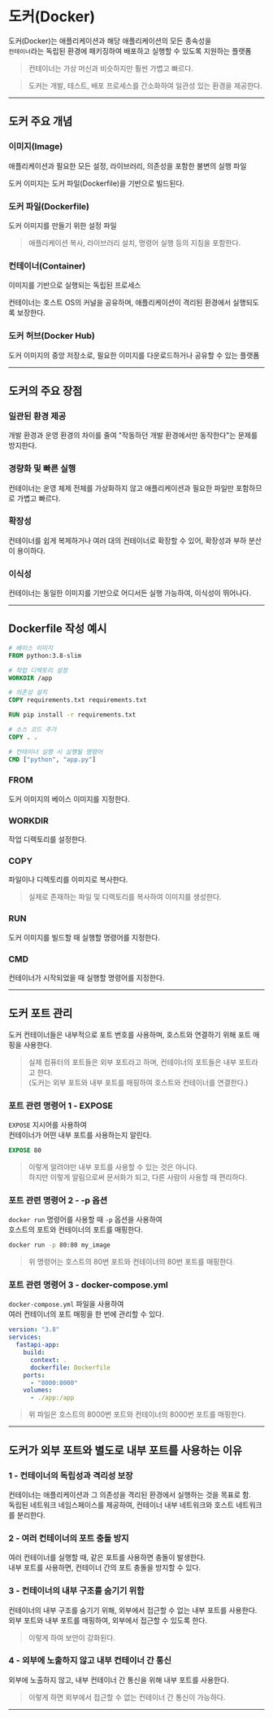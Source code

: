 # 도커(Docker)

도커(Docker)는 애플리케이션과 해당 애플리케이션의 모든 종속성을  
`컨테이너`라는 독립된 환경에 패키징하여 배포하고 실행할 수 있도록 지원하는 플랫폼

> 컨테이너는 가상 머신과 비슷하지만 훨씬 가볍고 빠르다.  

> 도커는 개발, 테스트, 배포 프로세스를 간소화하여 일관성 있는 환경을 제공한다.

---

## 도커 주요 개념

### 이미지(Image)

애플리케이션과 필요한 모든 설정, 라이브러리, 의존성을 포함한 불변의 실행 파일

도커 이미지는 도커 파일(Dockerfile)을 기반으로 빌드된다.

### 도커 파일(Dockerfile)

도커 이미지를 만들기 위한 설정 파일

> 애플리케이션 복사, 라이브러리 설치, 명령어 실행 등의 지침을 포함한다.

### 컨테이너(Container)

이미지를 기반으로 실행되는 독립된 프로세스

컨테이너는 호스트 OS의 커널을 공유하며, 애플리케이션이 격리된 환경에서 실행되도록 보장한다.

### 도커 허브(Docker Hub)

도커 이미지의 중앙 저장소로, 필요한 이미지를 다운로드하거나 공유할 수 있는 플랫폼

---

## 도커의 주요 장점

### 일관된 환경 제공

개발 환경과 운영 환경의 차이를 줄여 "작동하던 개발 환경에서만 동작한다"는 문제를 방지한다.

### 경량화 및 빠른 실행

컨테이너는 운영 체제 전체를 가상화하지 않고 애플리케이션과 필요한 파일만 포함하므로 가볍고 빠르다.

### 확장성

컨테이너를 쉽게 복제하거나 여러 대의 컨테이너로 확장할 수 있어, 확장성과 부하 분산이 용이하다.

### 이식성

컨테이너는 동일한 이미지를 기반으로 어디서든 실행 가능하여, 이식성이 뛰어나다.

---

## Dockerfile 작성 예시

```Dockerfile
# 베이스 이미지
FROM python:3.8-slim

# 작업 디렉토리 설정
WORKDIR /app

# 의존성 설치
COPY requirements.txt requirements.txt

RUN pip install -r requirements.txt

# 소스 코드 추가
COPY . .

# 컨테이너 실행 시 실행될 명령어
CMD ["python", "app.py"]
```

### FROM

도커 이미지의 베이스 이미지를 지정한다.

### WORKDIR

작업 디렉토리를 설정한다.

### COPY

파일이나 디렉토리를 이미지로 복사한다.  

> 실제로 존재하는 파일 및 디렉토리를 복사하여 이미지를 생성한다.

### RUN

도커 이미지를 빌드할 때 실행할 명령어를 지정한다.

### CMD

컨테이너가 시작되었을 때 실행할 명령어를 지정한다.

---

## 도커 포트 관리

도커 컨테이너들은 내부적으로 포트 번호를 사용하며, 호스트와 연결하기 위해 포트 매핑을 사용한다.

> 실제 컴퓨터의 포트들은 외부 포트라고 하며, 컨테이너의 포트들은 내부 포트라고 한다.  
> (도커는 외부 포트와 내부 포트를 매핑하여 호스트와 컨테이너를 연결한다.)

### 포트 관련 명령어 1 - EXPOSE

`EXPOSE` 지시어를 사용하여  
컨테이너가 어떤 내부 포트를 사용하는지 알린다.

```Dockerfile
EXPOSE 80
```

> 이렇게 알려야만 내부 포트를 사용할 수 있는 것은 아니다.  
> 하지만 이렇게 알림으로써 문서화가 되고, 다른 사람이 사용할 때 편리하다.

### 포트 관련 명령어 2 - -p 옵션

`docker run` 명령어를 사용할 때 `-p` 옵션을 사용하여  
호스트의 포트와 컨테이너의 포트를 매핑한다.

```bash
docker run -p 80:80 my_image
```

> 위 명령어는 호스트의 80번 포트와 컨테이너의 80번 포트를 매핑한다.

### 포트 관련 명령어 3 - docker-compose.yml

`docker-compose.yml` 파일을 사용하여  
여러 컨테이너의 포트 매핑을 한 번에 관리할 수 있다.

```yaml
version: "3.8"
services:
  fastapi-app:
    build:
      context: .
      dockerfile: Dockerfile
    ports:
      - "8000:8000"
    volumes:
      - ./app:/app
```

> 위 파일은 호스트의 8000번 포트와 컨테이너의 8000번 포트를 매핑한다.

---

## 도커가 외부 포트와 별도로 내부 포트를 사용하는 이유

### 1 - 컨테이너의 독립성과 격리성 보장

컨테이너는 애플리케이션과 그 의존성을 격리된 환경에서 실행하는 것을 목표로 함.  
독립된 네트워크 네임스페이스를 제공하여, 컨테이너 내부 네트워크와 호스트 네트워크를 분리한다.

### 2 - 여러 컨테이너의 포트 충돌 방지

여러 컨테이너를 실행할 때, 같은 포트를 사용하면 충돌이 발생한다.  
내부 포트를 사용하면, 컨테이너 간의 포트 충돌을 방지할 수 있다.

### 3 - 컨테이너의 내부 구조를 숨기기 위함

컨테이너의 내부 구조를 숨기기 위해, 외부에서 접근할 수 없는 내부 포트를 사용한다.  
외부 포트와 내부 포트를 매핑하여, 외부에서 접근할 수 있도록 한다.

> 이렇게 하여 보안이 강화된다.

### 4 - 외부에 노출하지 않고 내부 컨테이너 간 통신

외부에 노출하지 않고, 내부 컨테이너 간 통신을 위해 내부 포트를 사용한다.

> 이렇게 하면 외부에서 접근할 수 없는 컨테이너 간 통신이 가능하다.

---


